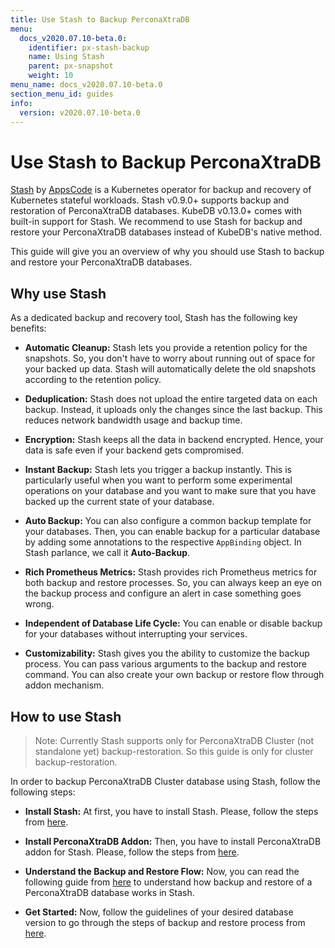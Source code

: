 ```yaml
---
title: Use Stash to Backup PerconaXtraDB
menu:
  docs_v2020.07.10-beta.0:
    identifier: px-stash-backup
    name: Using Stash
    parent: px-snapshot
    weight: 10
menu_name: docs_v2020.07.10-beta.0
section_menu_id: guides
info:
  version: v2020.07.10-beta.0
---
```


# Use Stash to Backup PerconaXtraDB

[Stash](https://appscode.com/products/stash) by [AppsCode](https://appscode.com) is a Kubernetes operator for backup and recovery of Kubernetes stateful workloads. Stash v0.9.0+ supports backup and restoration of PerconaXtraDB databases. KubeDB v0.13.0+ comes with built-in support for Stash. We recommend to use Stash for backup and restore your PerconaXtraDB databases instead of KubeDB's native method.

This guide will give you an overview of why you should use Stash to backup and restore your PerconaXtraDB databases.

## Why use Stash

As a dedicated backup and recovery tool, Stash has the following key benefits:

- **Automatic Cleanup:** Stash lets you provide a retention policy for the snapshots. So, you don't have to worry about running out of space for your backed up data. Stash will automatically delete the old snapshots according to the retention policy.

- **Deduplication:** Stash does not upload the entire targeted data on each backup. Instead, it uploads only the changes since the last backup. This reduces network bandwidth usage and backup time.

- **Encryption:** Stash keeps all the data in backend encrypted. Hence, your data is safe even if your backend gets compromised.

- **Instant Backup:** Stash lets you trigger a backup instantly. This is particularly useful when you want to perform some experimental operations on your database and you want to make sure that you have backed up the current state of your database.

- **Auto Backup:** You can also configure a common backup template for your databases. Then, you can enable backup for a particular database by adding some annotations to the respective `AppBinding` object. In Stash parlance, we call it **Auto-Backup**.

- **Rich Prometheus Metrics:** Stash provides rich Prometheus metrics for both backup and restore processes. So, you can always keep an eye on the backup process and configure an alert in case something goes wrong.

- **Independent of Database Life Cycle:** You can enable or disable backup for your databases without interrupting your services.

- **Customizability:** Stash gives you the ability to customize the backup process. You can pass various arguments to the backup and restore command. You can also create your own backup or restore flow through addon mechanism.

## How to use Stash

> Note: Currently Stash supports only for PerconaXtraDB Cluster (not standalone yet) backup-restoration. So this guide is only for cluster backup-restoration.

In order to backup PerconaXtraDB Cluster database using Stash, follow the following steps:

- **Install Stash:** At first, you have to install Stash. Please, follow the steps from [here](https://appscode.com/products/stash/latest/setup/install/).

- **Install PerconaXtraDB Addon:** Then, you have to install PerconaXtraDB addon for Stash. Please, follow the steps from [here](https://appscode.com/products/stash/latest/addons/percona-xtradb/setup/install/).

- **Understand the Backup and Restore Flow:** Now, you can read the following guide from [here](https://appscode.com/products/stash/latest/addons/percona-xtradb/overview/) to understand how backup and restore of a PerconaXtraDB database works in Stash.

- **Get Started:** Now, follow the guidelines of your desired database version to go through the steps of backup and restore process from [here](https://appscode.com/products/stash/latest/addons/percona-xtradb/).
